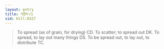 ```yaml
---
layout: entry
title: འགྲེམ་√1
vid: Hill:0327
---
```

> To spread (as of grain, for drying) CD. To scatter; to spread out DK. To spread, to lay out many things DS. To be spread out, to lay out, to distribute TC.

